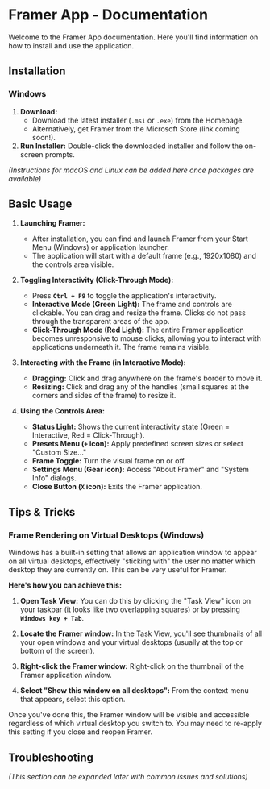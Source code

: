 # Framer App - Documentation

Welcome to the Framer App documentation. Here you'll find information on how to install and use the application.

## Installation

### Windows

1.  **Download:**
    *   Download the latest installer (`.msi` or `.exe`) from the Homepage. <!-- Update with link to homepage download section -->
    *   Alternatively, get Framer from the Microsoft Store (link coming soon!).
2.  **Run Installer:** Double-click the downloaded installer and follow the on-screen prompts.

*(Instructions for macOS and Linux can be added here once packages are available)*

## Basic Usage

1.  **Launching Framer:**
    *   After installation, you can find and launch Framer from your Start Menu (Windows) or application launcher.
    *   The application will start with a default frame (e.g., 1920x1080) and the controls area visible.

2.  **Toggling Interactivity (Click-Through Mode):**
    *   Press **`Ctrl + F9`** to toggle the application's interactivity.
    *   **Interactive Mode (Green Light):** The frame and controls are clickable. You can drag and resize the frame. Clicks do not pass through the transparent areas of the app.
    *   **Click-Through Mode (Red Light):** The entire Framer application becomes unresponsive to mouse clicks, allowing you to interact with applications underneath it. The frame remains visible.

3.  **Interacting with the Frame (in Interactive Mode):**
    *   **Dragging:** Click and drag anywhere on the frame's border to move it.
    *   **Resizing:** Click and drag any of the handles (small squares at the corners and sides of the frame) to resize it.

4.  **Using the Controls Area:**
    *   **Status Light:** Shows the current interactivity state (Green = Interactive, Red = Click-Through).
    *   **Presets Menu (`+` icon):** Apply predefined screen sizes or select "Custom Size..."
    *   **Frame Toggle:** Turn the visual frame on or off.
    *   **Settings Menu (Gear icon):** Access "About Framer" and "System Info" dialogs.
    *   **Close Button (`X` icon):** Exits the Framer application.

## Tips & Tricks

### Frame Rendering on Virtual Desktops (Windows)

Windows has a built-in setting that allows an application window to appear on all virtual desktops, effectively "sticking with" the user no matter which desktop they are currently on. This can be very useful for Framer.

**Here's how you can achieve this:**

1.  **Open Task View:** You can do this by clicking the "Task View" icon on your taskbar (it looks like two overlapping squares) or by pressing **`Windows key + Tab`**.

2.  **Locate the Framer window:** In the Task View, you'll see thumbnails of all your open windows and your virtual desktops (usually at the top or bottom of the screen).

3.  **Right-click the Framer window:** Right-click on the thumbnail of the Framer application window.

4.  **Select "Show this window on all desktops":** From the context menu that appears, select this option.

Once you've done this, the Framer window will be visible and accessible regardless of which virtual desktop you switch to. You may need to re-apply this setting if you close and reopen Framer.

## Troubleshooting

*(This section can be expanded later with common issues and solutions)*